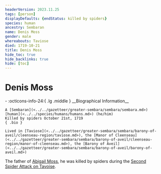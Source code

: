 ```yaml
---
headerVersion: 2023.11.25
tags: [person]
displayDefaults: {endStatus: killed by spiders}
species: human
ancestry: Sembaran
name: Denis Moss
gender: male
whereabouts: Taviose
died: 1719-10-21
title: Denis Moss
hide_toc: true
hide_backlinks: true
hide: [toc]
---
```

# Denis Moss
<div class="grid cards ext-narrow-margin ext-one-column" markdown>
- :octicons-info-24:{ .lg .middle } __Biographical Information__

    A [Sembaran](<../../gazetteer/greater-sembara/sembara/sembara.md>) [human](<../../species/humans/humans.md>) (he/him)  
    Killed by spiders October 21st, 1719  
    { .bio }

    Lived in [Taviose](<../../gazetteer/greater-sembara/sembara/barony-of-aveil/cleenseau-region/taviose.md>), the [Manor of Cleenseau](<../../gazetteer/greater-sembara/sembara/barony-of-aveil/cleenseau-region/manor-of-cleenseau.md>), the [Barony of Aveil](<../../gazetteer/greater-sembara/sembara/barony-of-aveil/barony-of-aveil.md>)
</div>


The father of [Abigail Moss](<./abigail-moss.md>), he was killed by spiders during the [Second Spider Attack on Tavoise](<../../events/1700s/1719/10/second-spider-attack-on-tavoise.md>).